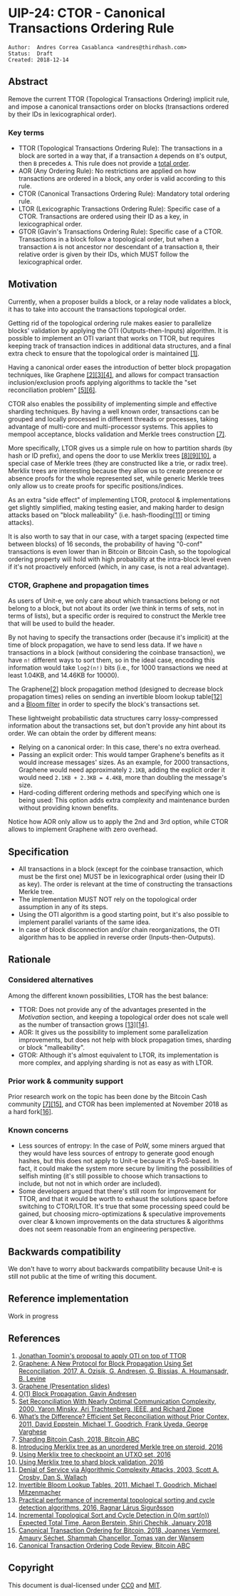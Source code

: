 # UIP-24: CTOR - Canonical Transactions Ordering Rule

```
Author:  Andres Correa Casablanca <andres@thirdhash.com>
Status:  Draft
Created: 2018-12-14
```

## Abstract

Remove the current TTOR (Topological Transactions Ordering) implicit rule, and
impose a canonical transactions order on blocks (transactions ordered by their
IDs in lexicographical order).


### Key terms

*   TTOR (Topological Transactions Ordering Rule): The transactions in a block
    are sorted in a way that, if a transaction `A` depends on `B`'s output, then
    `B` precedes `A`. This rule does not provide a [total order](https://en.wikipedia.org/wiki/Total_order).
*   AOR (Any Ordering Rule): No restrictions are applied on how transactions are
    ordered in a block, any order is valid according to this rule.
*   CTOR (Canonical Transactions Ordering Rule): Mandatory total ordering rule.
*   LTOR (Lexicographic Transactions Ordering Rule): Specific case of a CTOR.
    Transactions are ordered using their ID as a key, in lexicographical order.
*   GTOR (Gavin's Transactions Ordering Rule): Specific case of a CTOR.
    Transactions in a block follow a topological order, but when a transaction
    `A` is not ancestor nor descendant of a transaction `B`, their relative
    order is given by their IDs, which MUST follow the lexicographical order.


## Motivation

Currently, when a proposer builds a block, or a relay node validates a block, it
has to take into account the transactions topological order.

Getting rid of the topological ordering rule makes easier to parallelize blocks'
validation by applying the OTI (Outputs-then-Inputs) algorithm. It is possible
to implement an OTI variant that works on TTOR, but requires keeping track of
transaction indices in additional data structures, and a final extra check to
ensure that the topological order is maintained [[1]](#references).

Having a canonical order eases the introduction of better block propagation
techniques, like Graphene [[2][3][4]](#references), and allows for compact
transaction inclusion/exclusion proofs applying algorithms to tackle the "set
reconciliation problem" [[5][6]](#references).

CTOR also enables the possibility of implementing simple and effective sharding
techniques. By having a well known order, transactions can be grouped and
locally processed in different threads or processes, taking advantage of
multi-core and multi-processor systems. This applies to mempool acceptance,
blocks validation and Merkle trees construction [[7]](#reference).

More specifically, LTOR gives us a simple rule on how to partition shards (by
hash or ID prefix), and opens the door to use Merklix trees
[[8][9][10]](#references), a special case of Merkle trees (they are
constructed like a trie, or radix tree). Merklix trees are interesting because
they allow us to create presence or absence proofs for the whole represented
set, while generic Merkle trees only allow us to create proofs for specific
positions/indices.

As an extra "side effect" of implementing LTOR, protocol & implementations get
slightly simplified, making testing easier, and making harder to design attacks
based on "block malleability" (i.e. hash-flooding[[11]](#references) or timing
attacks).

It is also worth to say that in our case, with a target spacing (expected time
between blocks) of 16 seconds, the probability of having "0-conf" transactions
is even lower than in Bitcoin or Bitcoin Cash, so the topological ordering
property will hold with high probability at the intra-block level even if it's
not proactively enforced (which, in any case, is not a real advantage).

### CTOR, Graphene and propagation times

As users of Unit-e, we only care about which transactions belong or not belong
to a block, but not about its order (we think in terms of sets, not in terms of
lists), but a specific order is required to construct the Merkle tree that will
be used to build the header.

By not having to specify the transactions order (because it's implicit) at the
time of block propagation, we have to send less data. If we have `n`
transactions in a block (without considering the coinbase transaction), we have
`n!` different ways to sort them, so in the ideal case, encoding this
information would take `log2(n!)` bits (i.e., for 1000 transactions we need at
least 1.04KB, and 14.46KB for 10000).

The Graphene[[2]](#references) block propagation method (designed to decrease
block propagation times) relies on sending an invertible bloom lookup
table[[12]](#reference) and a
[Bloom filter](https://en.wikipedia.org/wiki/Bloom_filter) in order to specify
the block's transactions set.

These lightweight probabilistic data structures carry lossy-compressed
information about the transactions set, but don't provide any hint about its
order. We can obtain the order by different means:

*   Relying on a canonical order: In this case, there's no extra overhead.
*   Passing an explicit order: This would tamper Graphene's benefits as it
    would increase messages' sizes. As an example, for 2000 transactions,
    Graphene would need approximately `2.1KB`, adding the explicit order it
    would need `2.1KB + 2.3KB = 4.4KB`, more than doubling the message's size.
*   Hard-coding different ordering methods and specifying which one is being
    used: This option adds extra complexity and maintenance burden without
    providing known benefits.

Notice how AOR only allow us to apply the 2nd and 3rd option, while CTOR allows
to implement Graphene with zero overhead.

## Specification

*   All transactions in a block (except for the coinbase transaction, which must
    be the first one) MUST be in lexicographical order (using their ID as key).
    The order is relevant at the time of constructing the transactions Merkle
    tree.
*   The implementation MUST NOT rely on the topological order assumption in any
    of its steps.
*   Using the OTI algorithm is a good starting point, but it's also possible to
    implement parallel variants of the same idea.
*   In case of block disconnection and/or chain reorganizations, the OTI
    algorithm has to be applied in reverse order (Inputs-then-Outputs).

## Rationale

### Considered alternatives

Among the different known possibilities, LTOR has the best balance:

*   TTOR: Does not provide any of the advantages presented in the *Motivation*
    section, and keeping a topological order does not scale well as the number
    of transaction grows [[13][14]](#reference).
*   AOR: It gives us the possibility to implement some parallelization
    improvements, but does not help with block propagation times, sharding or
    block "malleability".
*   GTOR: Although it's almost equivalent to LTOR, its implementation is more
    complex, and applying sharding is not as easy as with LTOR.

### Prior work & community support

Prior research work on the topic has been done by the Bitcoin Cash community
[[7][15]](#reference), and CTOR has been implemented at November 2018 as a hard
fork[[16]](#reference).

### Known concerns

*   Less sources of entropy: In the case of PoW, some miners argued that they
    would have less sources of entropy to generate good enough hashes, but this
    does not apply to Unit-e because it's PoS-based. In fact, it could make the
    system more secure by limiting the possibilities of selfish minting (it's
    still possible to choose which transactions to include, but not not in which
    order are included).
*   Some developers argued that there's still room for improvement for TTOR, and
    that it would be worth to exhaust the solutions space before switching to
    CTOR/LTOR. It's true that some processing speed could be gained, but
    choosing micro-optimizations & speculative improvements over clear & known
    improvements on the data structures & algorithms does not seem reasonable
    from an engineering perspective.


## Backwards compatibility

We don't have to worry about backwards compatibility because Unit-e is still not
public at the time of writing this document.


## Reference implementation

Work in progress


## References

1.  [Jonathan Toomin's proposal to apply OTI on top of TTOR](https://github.com/Bitcoin-ABC/bitcoin-abc/pull/244/files#diff-24efdb00bfbe56b140fb006b562cc70bR2222)
2.  [Graphene: A New Protocol for Block Propagation Using Set Reconciliation, 2017, A. Ozisik, G. Andresen, G. Bissias, A. Houmansadr, B. Levine](https://people.cs.umass.edu/~gbiss/graphene.pdf)
3.  [Graphene (Presentation slides)](https://scalingbitcoin.org/stanford2017/Day1/graphene.BC-scaling.2017.key.pdf)
4.  [O(1) Block Propagation, Gavin Andresen](https://gist.github.com/gavinandresen/e20c3b5a1d4b97f79ac2)
5.  [Set Reconciliation With Nearly Optimal Communication Complexity, 2000, Yaron Minsky, Ari Trachtenberg, IEEE, and Richard Zippe](https://pdfs.semanticscholar.org/be4e/60056b996b3df7ad71235aab133d304a38e3.pdf)
6.  [What’s the Difference? Efficient Set Reconciliation without Prior Contex, 2011, David Eppstein, Michael T. Goodrich, Frank Uyeda, George Varghese](https://www.ics.uci.edu/~eppstein/pubs/EppGooUye-SIGCOMM-11.pdf)
7.  [Sharding Bitcoin Cash, 2018, Bitcoin ABC](https://medium.com/@Bitcoin_ABC/sharding-bitcoin-cash-35d46b55ecfb)
8.  [Introducing Merklix tree as an unordered Merkle tree on steroid, 2016](https://www.deadalnix.me/2016/09/24/introducing-merklix-tree-as-an-unordered-merkle-tree-on-steroid/)
9.  [Using Merklix tree to checkpoint an UTXO set, 2016](https://www.deadalnix.me/2016/09/29/using-merklix-tree-to-checkpoint-an-utxo-set/)
10. [Using Merklix tree to shard block validation, 2016](https://www.deadalnix.me/2016/11/06/using-merklix-tree-to-shard-block-validation/)
11. [Denial of Service via Algorithmic Complexity Attacks, 2003, Scott A. Crosby, Dan S. Wallach](https://www.usenix.org/legacy/events/sec03/tech/full_papers/crosby/crosby.pdf)
12. [Invertible Bloom Lookup Tables, 2011, Michael T. Goodrich, Michael Mitzenmacher](https://arxiv.org/abs/1101.2245)
13. [Practical performance of incremental topological sorting and cycle detection algorithms, 2016, Ragnar Lárus Sigurðsson](http://publications.lib.chalmers.se/records/fulltext/248308/248308.pdf)
14. [Incremental Topological Sort and Cycle Detection in O(m sqrt(n)) Expected Total Time, Aaron Berstein, Shiri Chechik, January 2018](https://epubs.siam.org/doi/abs/10.1137/1.9781611975031.2)
15. [Canonical Transaction Ordering for Bitcoin, 2018, Joannes Vermorel, Amaury Séchet, Shammah Chancellor, Tomas van der Wansem](https://blog.vermorel.com/pdf/canonical-tx-ordering-2018-06-12.pdf)
16. [Canonical Transaction Ordering Code Review, Bitcoin ABC](https://reviews.bitcoinabc.org/rABCee51761f7792776ddde50aaa0c700aea2529fa3c)


## Copyright

This document is dual-licensed under
[CC0](https://creativecommons.org/publicdomain/zero/1.0/) and
[MIT](https://opensource.org/licenses/MIT).
